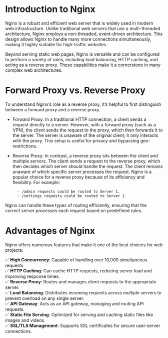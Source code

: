 # Introduction to Nginx
Nginx is a robust and efficient web server that is widely used in modern web infrastructure. Unlike traditional web servers that use a multi-threaded architecture, Nginx employs a non-threaded, event-driven architecture. This design allows Nginx to handle many more connections simultaneously, making it highly suitable for high-traffic websites.

Beyond serving static web pages, Nginx is versatile and can be configured to perform a variety of roles, including load balancing, HTTP caching, and acting as a reverse proxy. These capabilities make it a cornerstone in many complex web architectures.







# Forward Proxy vs. Reverse Proxy
To understand Nginx’s role as a reverse proxy, it’s helpful to first distinguish between a forward proxy and a reverse proxy.

- Forward Proxy: In a traditional HTTP connection, a client sends a request directly to a server. However, with a forward proxy (such as a VPN), the client sends the request to the proxy, which then forwards it to the server. The server is unaware of the original client; it only interacts with the proxy. This setup is useful for privacy and bypassing geo-restrictions.

- Reverse Proxy: In contrast, a reverse proxy sits between the client and multiple servers. The client sends a request to the reverse proxy, which then decides which server should handle the request. The client remains unaware of which specific server processes the request. Nginx is a popular choice for a reverse proxy because of its efficiency and flexibility.
For example:

        - /admin requests could be routed to Server 1.
        - /settings requests could be routed to Server 2.
Nginx can handle these types of routing efficiently, ensuring that the correct server processes each request based on predefined rules.




# **Advantages of Nginx**  
Nginx offers numerous features that make it one of the best choices for web projects:  

✅ **High Concurrency**: Capable of handling over 10,000 simultaneous requests.  
✅ **HTTP Caching**: Can cache HTTP requests, reducing server load and improving response times.  
✅ **Reverse Proxy**: Routes and manages client requests to the appropriate server.  
✅ **Load Balancing**: Distributes incoming requests across multiple servers to prevent overload on any single server.  
✅ **API Gateway**: Acts as an API gateway, managing and routing API requests.  
✅ **Static File Serving**: Optimized for serving and caching static files like images and videos.  
✅ **SSL/TLS Management**: Supports SSL certificates for secure user-server connections.  

